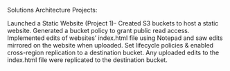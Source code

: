 Solutions Architecture Projects: 

Launched a Static Website (Project 1)- Created S3 buckets to host a static website. Generated a bucket policy to grant public read access. Implemented edits of websites’ index.html file using Notepad and saw edits mirrored on the website when uploaded. Set lifecycle policies & enabled cross-region replication to a destination bucket. Any uploaded edits to the index.html file were replicated to the destination bucket. 

